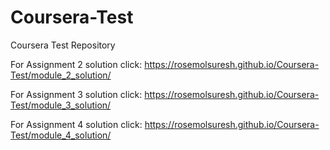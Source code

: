 # Coursera-Test
Coursera Test Repository

For Assignment 2 solution click:
https://rosemolsuresh.github.io/Coursera-Test/module_2_solution/

For Assignment 3 solution click:
https://rosemolsuresh.github.io/Coursera-Test/module_3_solution/

For Assignment 4 solution click:
https://rosemolsuresh.github.io/Coursera-Test/module_4_solution/
